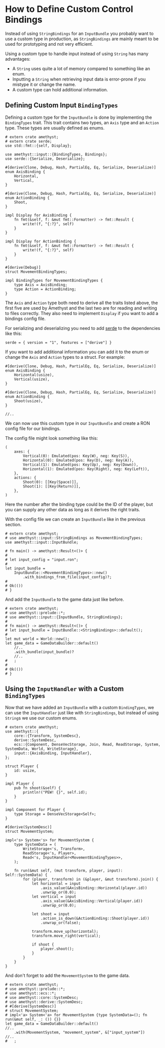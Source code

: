 # How to Define Custom Control Bindings

Instead of using `StringBindings` for an `InputBundle` you probably want to use a custom type in production, as `StringBindings` are mainly meant to be used for prototyping and not very efficient.

Using a custom type to handle input instead of using `String` has many advantages:

* A `String` uses quite a lot of memory compared to something like an enum.
* Inputting a `String` when retrieving input data is error-prone if you mistype it or change the name.
* A custom type can hold additional information.

## Defining Custom Input `BindingTypes`

Defining a custom type for the `InputBundle` is done by implementing the `BindingTypes` trait. This trait contains two types, an `Axis` type and an `Action` type. These types are usually defined as enums.

```rust,edition2018,no_run,noplaypen
# extern crate amethyst;
# extern crate serde;
use std::fmt::{self, Display};

use amethyst::input::{BindingTypes, Bindings};
use serde::{Serialize, Deserialize};

#[derive(Clone, Debug, Hash, PartialEq, Eq, Serialize, Deserialize)]
enum AxisBinding {
    Horizontal,
    Vertical,
}

#[derive(Clone, Debug, Hash, PartialEq, Eq, Serialize, Deserialize)]
enum ActionBinding {
    Shoot,
}

impl Display for AxisBinding {
    fn fmt(&self, f: &mut fmt::Formatter) -> fmt::Result {
        write!(f, "{:?}", self)
    }
}

impl Display for ActionBinding {
    fn fmt(&self, f: &mut fmt::Formatter) -> fmt::Result {
        write!(f, "{:?}", self)
    }
}

#[derive(Debug)]
struct MovementBindingTypes;

impl BindingTypes for MovementBindingTypes {
    type Axis = AxisBinding;
    type Action = ActionBinding;
}
```

The `Axis` and `Action` type both need to derive all the traits listed above, the first five are used by Amethyst and the last two are for reading and writing to files correctly. They also need to implement `Display` if you want to add a bindings config file.

For serializing and deserializing you need to add [serde] to the dependencies like this:

```toml,ignore
serde = { version = "1", features = ["derive"] }
```

If you want to add additional information you can add it to the enum or change the `Axis` and `Action` types to a struct. For example:

```rust,ignore
#[derive(Clone, Debug, Hash, PartialEq, Eq, Serialize, Deserialize)]
enum AxisBinding {
    Horizontal(usize),
    Vertical(usize),
}

#[derive(Clone, Debug, Hash, PartialEq, Eq, Serialize, Deserialize)]
enum ActionBinding {
    Shoot(usize),
}

//..
```

We can now use this custom type in our `InputBundle` and create a RON config file for our bindings.

The config file might look something like this:

```ron,ignore
(
    axes: {
        Vertical(0): Emulated(pos: Key(W), neg: Key(S)),
        Horizontal(0): Emulated(pos: Key(D), neg: Key(A)),
        Vertical(1): Emulated(pos: Key(Up), neg: Key(Down)),
        Horizontal(1): Emulated(pos: Key(Right), neg: Key(Left)),
    },
    actions: {
        Shoot(0): [[Key(Space)]],
        Shoot(1): [[Key(Return)]],
    },
)
```

Here the number after the binding type could be the ID of the player, but you can supply any other data as long as it derives the right traits.

With the config file we can create an `InputBundle` like in the previous section.

```rust,edition2018,no_run,noplaypen
# extern crate amethyst;
# use amethyst::input::StringBindings as MovementBindingTypes;
use amethyst::input::InputBundle;

# fn main() -> amethyst::Result<()> {
#
# let input_config = "input.ron";
#
let input_bundle = 
    InputBundle::<MovementBindingTypes>::new()
        .with_bindings_from_file(input_config)?;
#
# Ok(())
# }
```

And add the `InputBundle` to the game data just like before.

```rust,edition2018,no_run,noplaypen
# extern crate amethyst;
# use amethyst::prelude::*;
# use amethyst::input::{InputBundle, StringBindings};
#
# fn main() -> amethyst::Result<()> {
# let input_bundle = InputBundle::<StringBindings>::default();
#
let mut world = World::new();
let game_data = GameDataBuilder::default()
    //..
    .with_bundle(input_bundle)?
    //..
#   ;
#
# Ok(())
# }
```

## Using the `InputHandler` with a Custom `BindingTypes`

Now that we have added an `InputBundle` with a custom `BindingTypes`, we can use the `InputHandler` just like with `StringBindings`, but instead of using `String`s we use our custom enums.

```rust,edition2018,no_run,noplaypen,ignore
# extern crate amethyst;
use amethyst::{
    core::{Transform, SystemDesc},
    derive::SystemDesc,
    ecs::{Component, DenseVecStorage, Join, Read, ReadStorage, System, SystemData, World, WriteStorage},
    input::{AxisBinding, InputHandler},
};

struct Player {
    id: usize,
}

impl Player {
    pub fn shoot(&self) {
        println!("PEW! {}", self.id);
    }
}

impl Component for Player {
    type Storage = DenseVecStorage<Self>;
}

#[derive(SystemDesc)]
struct MovementSystem;

impl<'s> System<'s> for MovementSystem {
    type SystemData = (
        WriteStorage<'s, Transform>,
        ReadStorage<'s, Player>,
        Read<'s, InputHandler<MovementBindingTypes>>,
    );

    fn run(&mut self, (mut transform, player, input): Self::SystemData) {
        for (player, transform) in (&player, &mut transform).join() {
            let horizontal = input
                .axis_value(&AxisBinding::Horizontal(player.id))
                .unwrap_or(0.0);
            let vertical = input
                .axis_value(&AxisBinding::Vertical(player.id))
                .unwrap_or(0.0);
            
            let shoot = input
                .action_is_down(&ActionBinding::Shoot(player.id))
                .unwrap_or(false);
            
            transform.move_up(horizontal);
            transform.move_right(vertical);
            
            if shoot {
                player.shoot();
            }
        }
    }
}
```

And don't forget to add the `MovementSystem` to the game data.

```rust,edition2018,no_run,noplaypen
# extern crate amethyst;
# use amethyst::prelude::*;
# use amethyst::ecs::*;
# use amethyst::core::SystemDesc;
# use amethyst::derive::SystemDesc;
# #[derive(SystemDesc)]
# struct MovementSystem;
# impl<'a> System<'a> for MovementSystem {type SystemData=(); fn run(&mut self, _: ()) {}}
let game_data = GameDataBuilder::default()
//..
    .with(MovementSystem, "movement_system", &["input_system"])
//..
#   ;
```

[serde]: https://crates.io/crates/serde